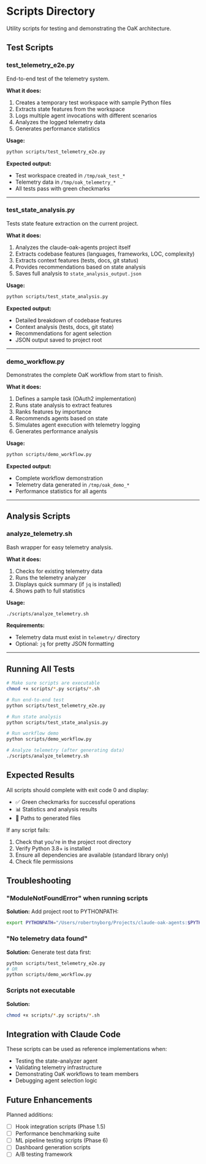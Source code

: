 # Scripts Directory

Utility scripts for testing and demonstrating the OaK architecture.

## Test Scripts

### test_telemetry_e2e.py
End-to-end test of the telemetry system.

**What it does:**
1. Creates a temporary test workspace with sample Python files
2. Extracts state features from the workspace
3. Logs multiple agent invocations with different scenarios
4. Analyzes the logged telemetry data
5. Generates performance statistics

**Usage:**
```bash
python scripts/test_telemetry_e2e.py
```

**Expected output:**
- Test workspace created in `/tmp/oak_test_*`
- Telemetry data in `/tmp/oak_telemetry_*`
- All tests pass with green checkmarks

---

### test_state_analysis.py
Tests state feature extraction on the current project.

**What it does:**
1. Analyzes the claude-oak-agents project itself
2. Extracts codebase features (languages, frameworks, LOC, complexity)
3. Extracts context features (tests, docs, git status)
4. Provides recommendations based on state analysis
5. Saves full analysis to `state_analysis_output.json`

**Usage:**
```bash
python scripts/test_state_analysis.py
```

**Expected output:**
- Detailed breakdown of codebase features
- Context analysis (tests, docs, git state)
- Recommendations for agent selection
- JSON output saved to project root

---

### demo_workflow.py
Demonstrates the complete OaK workflow from start to finish.

**What it does:**
1. Defines a sample task (OAuth2 implementation)
2. Runs state analysis to extract features
3. Ranks features by importance
4. Recommends agents based on state
5. Simulates agent execution with telemetry logging
6. Generates performance analysis

**Usage:**
```bash
python scripts/demo_workflow.py
```

**Expected output:**
- Complete workflow demonstration
- Telemetry data generated in `/tmp/oak_demo_*`
- Performance statistics for all agents

---

## Analysis Scripts

### analyze_telemetry.sh
Bash wrapper for easy telemetry analysis.

**What it does:**
1. Checks for existing telemetry data
2. Runs the telemetry analyzer
3. Displays quick summary (if `jq` is installed)
4. Shows path to full statistics

**Usage:**
```bash
./scripts/analyze_telemetry.sh
```

**Requirements:**
- Telemetry data must exist in `telemetry/` directory
- Optional: `jq` for pretty JSON formatting

---

## Running All Tests

```bash
# Make sure scripts are executable
chmod +x scripts/*.py scripts/*.sh

# Run end-to-end test
python scripts/test_telemetry_e2e.py

# Run state analysis
python scripts/test_state_analysis.py

# Run workflow demo
python scripts/demo_workflow.py

# Analyze telemetry (after generating data)
./scripts/analyze_telemetry.sh
```

## Expected Results

All scripts should complete with exit code 0 and display:
- ✅ Green checkmarks for successful operations
- 📊 Statistics and analysis results
- 💾 Paths to generated files

If any script fails:
1. Check that you're in the project root directory
2. Verify Python 3.8+ is installed
3. Ensure all dependencies are available (standard library only)
4. Check file permissions

## Troubleshooting

### "ModuleNotFoundError" when running scripts
**Solution:** Add project root to PYTHONPATH:
```bash
export PYTHONPATH="/Users/robertnyborg/Projects/claude-oak-agents:$PYTHONPATH"
```

### "No telemetry data found"
**Solution:** Generate test data first:
```bash
python scripts/test_telemetry_e2e.py
# OR
python scripts/demo_workflow.py
```

### Scripts not executable
**Solution:**
```bash
chmod +x scripts/*.py scripts/*.sh
```

## Integration with Claude Code

These scripts can be used as reference implementations when:
- Testing the state-analyzer agent
- Validating telemetry infrastructure
- Demonstrating OaK workflows to team members
- Debugging agent selection logic

## Future Enhancements

Planned additions:
- [ ] Hook integration scripts (Phase 1.5)
- [ ] Performance benchmarking suite
- [ ] ML pipeline testing scripts (Phase 6)
- [ ] Dashboard generation scripts
- [ ] A/B testing framework
